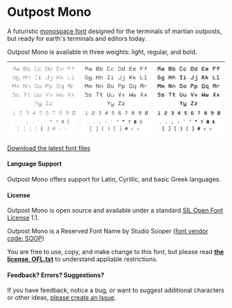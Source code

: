 # Outpost Mono

A futuristic [monospace font](https://en.wikipedia.org/wiki/Monospaced_font) designed for the terminals of martian outposts, but ready for earth's terminals and editors today.

Outpost Mono is available in three weights: light, regular, and bold.

| ![Preview of Outpost Mono Light](docs/om-light-ex.png) | ![Preview of Outpost Mono Regular](docs/om-regular-ex.png) | ![Preview of Outpost Mono Bold](docs/om-bold-ex.png) |
| -------------------------- | -------------------------- | -------------------------- |

[Download the latest font files](https://github.com/ursooperduper/outpost-mono/releases/download/v1.0/outpost-mono-all-fonts-v1.0.zip)

#### Language Support

Outpost Mono offers support for Latin, Cyrillic, and basic Greek languages.

#### License

Outpost Mono is open source and available under a standard [SIL Open Font License](https://openfontlicense.org) 1.1. 

Outpost Mono is a Reserved Font Name by Studio Sooper ([font vendor code: SOOP](https://learn.microsoft.com/en-us/typography/vendors/#s))

You are free to use, copy, and make change to this font, but please read **[the license, OFL.txt](OFL.txt)** to understand appliable restrictions.

#### Feedback? Errors? Suggestions? 

If you have feedback, notice a bug, or want to suggest additional characters or other ideas, [please create an Issue](https://github.com/ursooperduper/outpost-mono/issues).

